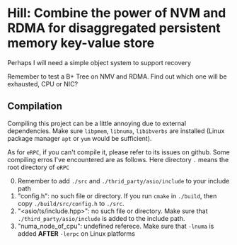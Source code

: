 # Hill: Combine the power of NVM and RDMA for disaggregated persistent memory key-value store


Perhaps I will need a simple object system to support recovery

Remember to test a B+ Tree on NMV and RDMA. Find out which one will be exhausted, CPU or NIC?

## Compilation
Compiling this project can be a little annoying due to external dependencies. Make sure `libpmem`, `libnuma`, `libibverbs` are installed (Linux package manager `apt` or `yum` would be sufficient). 

As for `eRPC`, if you can't compile it, please refer to its issues on github. Some compiling erros I've encountered  are as follows. Here directory `.` means the root directory of `eRPC`

0. Remember to add `./src` and `./thrid_party/asio/include` to your include path
1. "config.h": no such file or directory. If you run `cmake` in `./build`, then copy `./build/src/config.h` to `./src`.
2. "<asio/ts/include.hpp>": no such file or directory. Make sure that `./third_party/asio/include` is added to the include path.
3. "numa\_node\_of\_cpu": undefined referece. Make sure that `-lnuma` is added **AFTER** `-lerpc` on Linux platforms


